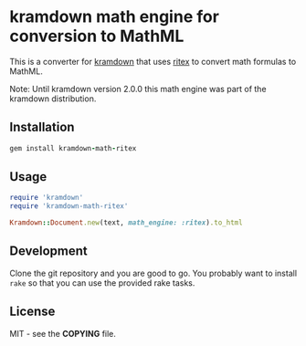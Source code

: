 # kramdown math engine for conversion to MathML

This is a converter for [kramdown](https://kramdown.gettalong.org) that uses
[ritex](https://rubygems.org/gems/ritex/) to convert math formulas to MathML.

Note: Until kramdown version 2.0.0 this math engine was part of the kramdown
distribution.


## Installation

~~~ruby
gem install kramdown-math-ritex
~~~


## Usage

~~~ruby
require 'kramdown'
require 'kramdown-math-ritex'

Kramdown::Document.new(text, math_engine: :ritex).to_html
~~~


## Development

Clone the git repository and you are good to go. You probably want to install
`rake` so that you can use the provided rake tasks.


## License

MIT - see the **COPYING** file.
